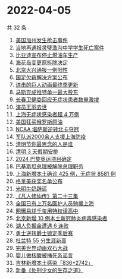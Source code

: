 # 2022-04-05

共 32 条

<!-- BEGIN ZHIHUSEARCH -->
<!-- 最后更新时间 Tue Apr 05 2022 14:13:04 GMT+0800 (China Standard Time) -->
1. [美国加州发生枪击事件](https://www.zhihu.com/search?q=加州枪击)
1. [当地再通报灵璧渔沟中学学生死亡案件](https://www.zhihu.com/search?q=灵璧)
1. [比亚迪宣布停止燃油车生产](https://www.zhihu.com/search?q=比亚迪)
1. [海花岛变更原拆除决定](https://www.zhihu.com/search?q=海花岛变更原拆除决定)
1. [北京大兴通报一例阳性](https://www.zhihu.com/search?q=大兴阳性人员)
1. [国足欠薪解决方案公布](https://www.zhihu.com/search?q=国足欠薪)
1. [进击的巨人动画最终季更新](https://www.zhihu.com/search?q=进击的巨人)
1. [马斯克成推特单一最大股东](https://www.zhihu.com/search?q=马斯克)
1. [长春卫健委回应无症状患者数量激增](https://www.zhihu.com/search?q=长春卫健委回应)
1. [演员王羽去世](https://www.zhihu.com/search?q=王羽)
1. [上海无症状感染者超 4 万例](https://www.zhihu.com/search?q=上海无症状患者)
1. [美国狂买俄罗斯原油](https://www.zhihu.com/search?q=俄罗斯原油)
1. [NCAA 堪萨斯逆转北卡夺冠](https://www.zhihu.com/search?q=NCAA)
1. [军队派2000余人支援上海防疫](https://www.zhihu.com/search?q=军队驰援)
1. [清明节你最思念的人是谁](https://www.zhihu.com/search?q=清明)
1. [清明 3 天假期安排](https://www.zhihu.com/search?q=清明假期)
1. [2024 巴黎奥运项目确定](https://www.zhihu.com/search?q=巴黎奥运)
1. [巴基斯坦总理被解除总理职务](https://www.zhihu.com/search?q=巴基斯坦)
1. [上海新增本土确诊 425 例，无症状 8581 例](https://www.zhihu.com/search?q=上海新增)
1. [格莱美获奖名单公布](https://www.zhihu.com/search?q=格莱美)
1. [光明牛奶辟谣](https://www.zhihu.com/search?q=光明牛奶)
1. [《凡人修仙传》第二十三集](https://www.zhihu.com/search?q=凡人修仙传)
1. [全国已有上万名医护人员驰援上海](https://www.zhihu.com/search?q=驰援上海)
1. [网曝易烊千玺用特权读高中](https://www.zhihu.com/search?q=易烊千玺特权)
1. [北京新增 10 例本土新冠肺炎病毒感染者](https://www.zhihu.com/search?q=北京疫情)
1. [湖人负掘金遭遇 6 连败](https://www.zhihu.com/search?q=湖人)
1. [勇士逆转爵士锁定季后赛](https://www.zhihu.com/search?q=勇士)
1. [杜兰特 55 分生涯新高](https://www.zhihu.com/search?q=杜兰特)
1. [完美世界动画双石大战](https://www.zhihu.com/search?q=完美世界动画)
1. [婴儿做核酸被捅死系谣言](https://www.zhihu.com/search?q=婴儿做核酸被捅死)
1. [吉林新增本土感染「836+2742」](https://www.zhihu.com/search?q=吉林新增)
1. [新番《处刑少女的生存之道》](https://www.zhihu.com/search?q=处刑少女的生存之道)
<!-- END ZHIHUSEARCH -->
